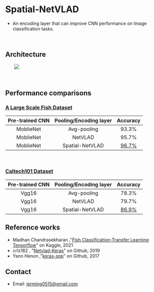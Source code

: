 <!-- --- -->
<!--  title: 'Spatial-NetVLAD' -->
<!-- --- -->

# **Spatial-NetVLAD**

* An encoding layer that can improve CNN performance on Image classification tasks.

<br>

## **Architecture** 

&nbsp;&nbsp;&nbsp;&nbsp;&nbsp;&nbsp;&nbsp;<img src="https://i.imgur.com/GLW6YCG.jpg" width="">

<br>


## **Performance comparisons** 


### [A Large Scale Fish Dataset](https://www.kaggle.com/crowww/a-large-scale-fish-dataset)

|   Pre-trained CNN   | Pooling/Encoding layer | Accuracy |
| :---: | :---: |  :---:   |
|  MoblieNet  | Avg-pooling       | 93.3% |
|  MoblieNet  | NetVLAD           | 95.7% |
|  MoblieNet  | Spatial-NetVLAD  | <ins>96.7%</ins> |



<br>

### [Caltech101 Dataset](http://www.vision.caltech.edu/Image_Datasets/Caltech101/)

|   Pre-trained CNN   | Pooling/Encoding layer | Accuracy |
| :---: | :---: |  :---:   |
|  Vgg16  | Avg-pooling  | 78.3% |
|  Vgg16  | NetVLAD  | 79.7% |
|  Vgg16  | Spatial-NetVLAD  | <ins>86.9%</ins> |



## **Reference works**
<!-- - K. He et al., "Spatial Pyramid Pooling in Deep Convolutional Networks for Visual Recognition," 2014
- Relja Arandjelović et al., "NetVLAD: CNN architecture for weakly supervised place recognition," 2015 -->
- Madhan Chandrasekharan ,"[Fish Classification-Transfer Learning Tensorflow](https://www.kaggle.com/gcmadhan/fish-classification-transfer-learning-tensorflow)" on Kaggle, 2021 
- crlz182 , "[Netvlad-Keras](https://github.com/crlz182/Netvlad-Keras)" on Github, 2019
- Yann Henon ,"[keras-spp](https://github.com/yhenon/keras-spp)" on Github, 2017


## **Contact** 

* Email: jerming0515@gmail.com
